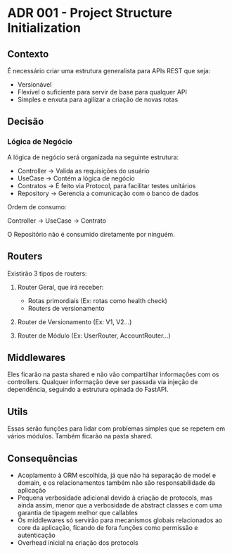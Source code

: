# ADR 001 - Project Structure Initialization

## Contexto

É necessário criar uma estrutura generalista para APIs REST que seja:

* Versionável
* Flexível o suficiente para servir de base para qualquer API
* Simples e enxuta para agilizar a criação de novas rotas

## Decisão

### Lógica de Negócio

A lógica de negócio será organizada na seguinte estrutura:

* Controller -> Valida as requisições do usuário
* UseCase -> Contém a lógica de negócio
* Contratos -> É feito via Protocol, para facilitar testes unitários
* Repository -> Gerencia a comunicação com o banco de dados

Ordem de consumo:

Controller -> UseCase -> Contrato

O Repositório não é consumido diretamente por ninguém.

## Routers

Existirão 3 tipos de routers:

1. Router Geral, que irá receber:
    * Rotas primordiais (Ex: rotas como health check)
    * Routers de versionamento

2. Router de Versionamento (Ex: V1, V2...)

3. Router de Módulo (Ex: UserRouter, AccountRouter...)

## Middlewares

Eles ficarão na pasta shared e não vão compartilhar informações com os controllers.
Qualquer informação deve ser passada via injeção de dependência, seguindo a estrutura opinada do FastAPI.

## Utils

Essas serão funções para lidar com problemas simples que se repetem em vários módulos. Também ficarão na pasta shared.

## Consequências

* Acoplamento à ORM escolhida, já que não há separação de model e domain, e os relacionamentos também não são
  responsabilidade da aplicação
* Pequena verbosidade adicional devido à criação de protocols, mas ainda assim, menor que a verbosidade de abstract
  classes e com uma garantia de tipagem melhor que callables
* Os middlewares só servirão para mecanismos globais relacionados ao core da aplicação, ficando de fora funções como
  permissão e autenticação
* Overhead inicial na criação dos protocols